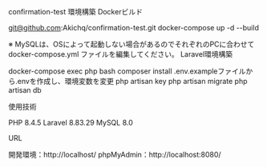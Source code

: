 confirmation-test
環境構築
Dockerビルド

git@github.com:Akichq/confirmation-test.git
docker-compose up -d --build

※ MySQLは、OSによって起動しない場合があるのでそれぞれのPCに合わせて docker-compose.yml ファイルを編集してください。
Laravel環境構築

docker-compose exec php bash
composer install
.env.exampleファイルから.envを作成し、環境変数を変更
php artisan key
php artisan migrate
php artisan db

使用技術

PHP 8.4.5
Laravel 8.83.29
MySQL 8.0

URL

開発環境：http://localhost/
phpMyAdmin：http://localhost:8080/